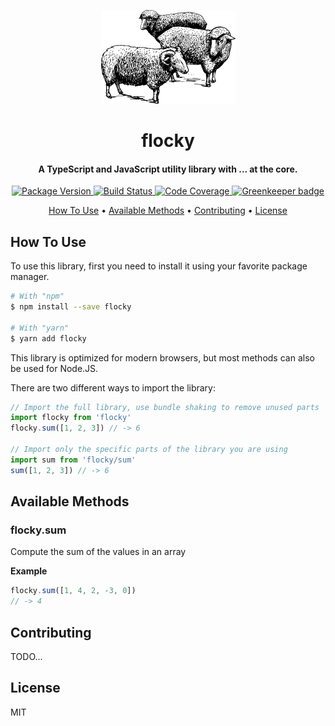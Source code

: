 <!-- Logo -->
<p align="center">
  <img height="150" src="./logo.png">
</p>

<!-- Title -->
<h1 align="center">
  flocky
</h1>

<!-- Description -->
<h4 align="center"> 
  A TypeScript and JavaScript utility library with ... at the core.
</h4>

<!-- Badges -->
<p align="center">
  <a href="https://npmjs.com/flocky">
    <img
      src="https://img.shields.io/npm/v/flocky.svg?style=flat-square"
      alt="Package Version"
    />
  </a>

  <a href="https://travis-ci.org/queicherius/flocky">
    <img
      src="https://img.shields.io/travis/queicherius/flocky/master.svg?style=flat-square"
      alt="Build Status"
    />
  </a>

  <a href="https://codecov.io/github/queicherius/flocky">
    <img
      src="https://img.shields.io/codecov/c/github/queicherius/flocky/master.svg?style=flat-square"
      alt="Code Coverage"
    />
  </a>

  <a href="https://greenkeeper.io/">
    <img
      src="https://badges.greenkeeper.io/queicherius/flocky.svg?style=flat-square"
      alt="Greenkeeper badge"
    />
  </a>
</p>

<!-- Quicklinks -->
<p align="center">
  <a href="#how-to-use">How To Use</a> •
  <a href="#available-methods">Available Methods</a> •
  <a href="#contributing">Contributing</a> •
  <a href="#license">License</a>
</p>

## How To Use

To use this library, first you need to install it using your favorite package manager.

```bash
# With "npm"
$ npm install --save flocky

# With "yarn"
$ yarn add flocky
```

This library is optimized for modern browsers, but most methods can also be used for Node.JS.

There are two different ways to import the library:

```js
// Import the full library, use bundle shaking to remove unused parts
import flocky from 'flocky'
flocky.sum([1, 2, 3]) // -> 6

// Import only the specific parts of the library you are using
import sum from 'flocky/sum'
sum([1, 2, 3]) // -> 6
```

## Available Methods

<!-- START GENERATED FROM FILES -->
### flocky.sum

Compute the sum of the values in an array

**Example**

```js
flocky.sum([1, 4, 2, -3, 0])
// -> 4
```

<!-- END GENERATED FROM FILES -->

## Contributing

TODO...

## License

MIT
